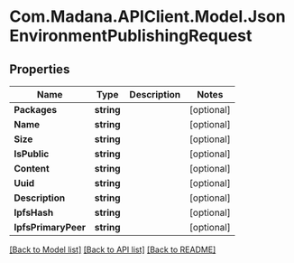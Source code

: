 
# Com.Madana.APIClient.Model.JsonEnvironmentPublishingRequest

## Properties

Name | Type | Description | Notes
------------ | ------------- | ------------- | -------------
**Packages** | **string** |  | [optional] 
**Name** | **string** |  | [optional] 
**Size** | **string** |  | [optional] 
**IsPublic** | **string** |  | [optional] 
**Content** | **string** |  | [optional] 
**Uuid** | **string** |  | [optional] 
**Description** | **string** |  | [optional] 
**IpfsHash** | **string** |  | [optional] 
**IpfsPrimaryPeer** | **string** |  | [optional] 

[[Back to Model list]](../README.md#documentation-for-models)
[[Back to API list]](../README.md#documentation-for-api-endpoints)
[[Back to README]](../README.md)

